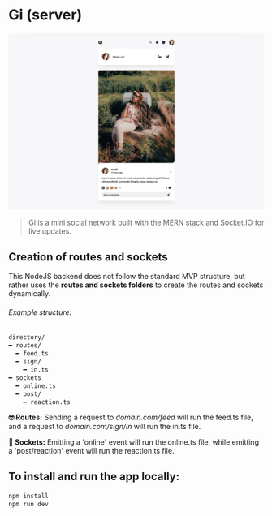 # Gi (server)
![Thumbnail](https://github.com/norahmaria/gi-client/blob/main/public/thumbnail.png?raw=true)

> Gi is a mini social network built with the MERN stack and Socket.IO for live updates.

## Creation of routes and sockets
This NodeJS backend does not follow the standard MVP structure, but rather uses the **routes and sockets folders** to create the routes and sockets dynamically.

###### Example structure:
```
directory/
━ routes/
  ━ feed.ts
  ━ sign/
    ━ in.ts
━ sockets
  ━ online.ts
  ━ post/
    ━ reaction.ts
```
**🤓 Routes:** Sending a request to *domain.com/feed* will run the feed.ts file, and a request to *domain.com/sign/in* will run the in.ts file.

**🥳 Sockets:** Emitting a 'online' event will run the online.ts file, while emitting a 'post/reaction' event will run the reaction.ts file.

## To install and run the app locally:
```
npm install
npm run dev
```